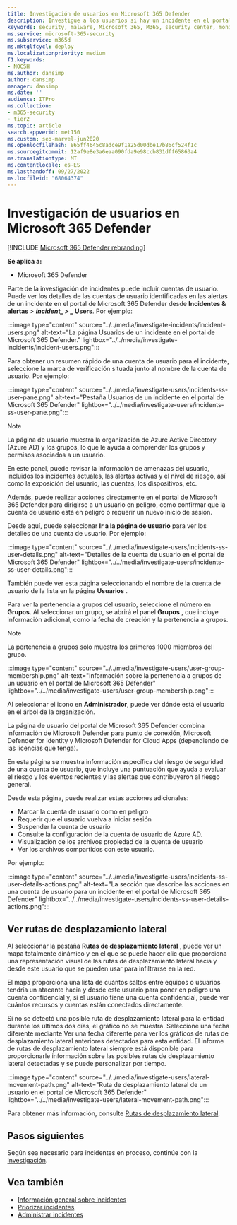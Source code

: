 ```yaml
---
title: Investigación de usuarios en Microsoft 365 Defender
description: Investigue a los usuarios si hay un incidente en el portal de Microsoft 365 Defender.
keywords: security, malware, Microsoft 365, M365, security center, monitor, report, identities, data, devices, apps, incident, analyze, response
ms.service: microsoft-365-security
ms.subservice: m365d
ms.mktglfcycl: deploy
ms.localizationpriority: medium
f1.keywords:
- NOCSH
ms.author: dansimp
author: dansimp
manager: dansimp
ms.date: ''
audience: ITPro
ms.collection:
- m365-security
- tier2
ms.topic: article
search.appverid: met150
ms.custom: seo-marvel-jun2020
ms.openlocfilehash: 865ff4645c8adce9f1a25d00dbe17b86cf524f1c
ms.sourcegitcommit: 12af9e8e3a6eaa090fda9e98ccb831dff65863a4
ms.translationtype: MT
ms.contentlocale: es-ES
ms.lasthandoff: 09/27/2022
ms.locfileid: "68064374"
---
```

# <a name="investigate-users-in-microsoft-365-defender"></a>Investigación de usuarios en Microsoft 365 Defender

[!INCLUDE [Microsoft 365 Defender rebranding](../includes/microsoft-defender.md)]

**Se aplica a:**

- Microsoft 365 Defender

Parte de la investigación de incidentes puede incluir cuentas de usuario. Puede ver los detalles de las cuentas de usuario identificadas en las alertas de un incidente en el portal de Microsoft 365 Defender desde **Incidentes & alertas** \> **_incident_*_ \> _* Users**. Por ejemplo:

:::image type="content" source="../../media/investigate-incidents/incident-users.png" alt-text="La página Usuarios de un incidente en el portal de Microsoft 365 Defender." lightbox="../../media/investigate-incidents/incident-users.png":::

Para obtener un resumen rápido de una cuenta de usuario para el incidente, seleccione la marca de verificación situada junto al nombre de la cuenta de usuario. Por ejemplo:

:::image type="content" source="../../media/investigate-users/incidents-ss-user-pane.png" alt-text="Pestaña Usuarios de un incidente en el portal de Microsoft 365 Defender" lightbox="../../media/investigate-users/incidents-ss-user-pane.png":::

> [!NOTE]
> La página de usuario muestra la organización de Azure Active Directory (Azure AD) y los grupos, lo que le ayuda a comprender los grupos y permisos asociados a un usuario.

En este panel, puede revisar la información de amenazas del usuario, incluidos los incidentes actuales, las alertas activas y el nivel de riesgo, así como la exposición del usuario, las cuentas, los dispositivos, etc.

Además, puede realizar acciones directamente en el portal de Microsoft 365 Defender para dirigirse a un usuario en peligro, como confirmar que la cuenta de usuario está en peligro o requerir un nuevo inicio de sesión.

Desde aquí, puede seleccionar **Ir a la página de usuario** para ver los detalles de una cuenta de usuario. Por ejemplo:

:::image type="content" source="../../media/investigate-users/incidents-ss-user-details.png" alt-text="Detalles de la cuenta de usuario en el portal de Microsoft 365 Defender" lightbox="../../media/investigate-users/incidents-ss-user-details.png":::

También puede ver esta página seleccionando el nombre de la cuenta de usuario de la lista en la página **Usuarios** .

Para ver la pertenencia a grupos del usuario, seleccione el número en **Grupos**. Al seleccionar un grupo, se abrirá el panel **Grupos** , que incluye información adicional, como la fecha de creación y la pertenencia a grupos.

> [!NOTE]
> La pertenencia a grupos solo muestra los primeros 1000 miembros del grupo.

:::image type="content" source="../../media/investigate-users/user-group-membership.png" alt-text="Información sobre la pertenencia a grupos de un usuario en el portal de Microsoft 365 Defender" lightbox="../../media/investigate-users/user-group-membership.png":::

Al seleccionar el icono en **Administrador**, puede ver dónde está el usuario en el árbol de la organización.

La página de usuario del portal de Microsoft 365 Defender combina información de Microsoft Defender para punto de conexión, Microsoft Defender for Identity y Microsoft Defender for Cloud Apps (dependiendo de las licencias que tenga).

En esta página se muestra información específica del riesgo de seguridad de una cuenta de usuario, que incluye una puntuación que ayuda a evaluar el riesgo y los eventos recientes y las alertas que contribuyeron al riesgo general.

Desde esta página, puede realizar estas acciones adicionales:

- Marcar la cuenta de usuario como en peligro
- Requerir que el usuario vuelva a iniciar sesión
- Suspender la cuenta de usuario
- Consulte la configuración de la cuenta de usuario de Azure AD.
- Visualización de los archivos propiedad de la cuenta de usuario
- Ver los archivos compartidos con este usuario.

Por ejemplo:

:::image type="content" source="../../media/investigate-users/incidents-ss-user-details-actions.png" alt-text="La sección que describe las acciones en una cuenta de usuario para un incidente en el portal de Microsoft 365 Defender" lightbox="../../media/investigate-users/incidents-ss-user-details-actions.png":::

## <a name="view-lateral-movement-paths"></a>Ver rutas de desplazamiento lateral

Al seleccionar la pestaña **Rutas de desplazamiento lateral** , puede ver un mapa totalmente dinámico y en el que se puede hacer clic que proporciona una representación visual de las rutas de desplazamiento lateral hacia y desde este usuario que se pueden usar para infiltrarse en la red.

El mapa proporciona una lista de cuántos saltos entre equipos o usuarios tendría un atacante hacia y desde este usuario para poner en peligro una cuenta confidencial y, si el usuario tiene una cuenta confidencial, puede ver cuántos recursos y cuentas están conectados directamente.

Si no se detectó una posible ruta de desplazamiento lateral para la entidad durante los últimos dos días, el gráfico no se muestra. Seleccione una fecha diferente mediante Ver una fecha diferente para ver los gráficos de rutas de desplazamiento lateral anteriores detectados para esta entidad. El informe de rutas de desplazamiento lateral siempre está disponible para proporcionarle información sobre las posibles rutas de desplazamiento lateral detectadas y se puede personalizar por tiempo.

:::image type="content" source="../../media/investigate-users/lateral-movement-path.png" alt-text="Ruta de desplazamiento lateral de un usuario en el portal de Microsoft 365 Defender" lightbox="../../media/investigate-users/lateral-movement-path.png":::

Para obtener más información, consulte [Rutas de desplazamiento lateral](/defender-for-identity/use-case-lateral-movement-path).

## <a name="next-steps"></a>Pasos siguientes

Según sea necesario para incidentes en proceso, continúe con la [investigación](investigate-incidents.md).

## <a name="see-also"></a>Vea también

- [Información general sobre incidentes](incidents-overview.md)
- [Priorizar incidentes](incident-queue.md)
- [Administrar incidentes](manage-incidents.md)
